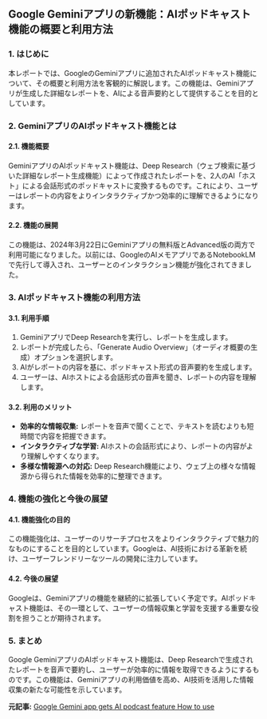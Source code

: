 ## Google Geminiアプリの新機能：AIポッドキャスト機能の概要と利用方法

### 1. はじめに

本レポートでは、GoogleのGeminiアプリに追加されたAIポッドキャスト機能について、その概要と利用方法を客観的に解説します。この機能は、Geminiアプリが生成した詳細なレポートを、AIによる音声要約として提供することを目的としています。

### 2. GeminiアプリのAIポッドキャスト機能とは

#### 2.1. 機能概要

GeminiアプリのAIポッドキャスト機能は、Deep Research（ウェブ検索に基づいた詳細なレポート生成機能）によって作成されたレポートを、2人のAI「ホスト」による会話形式のポッドキャストに変換するものです。これにより、ユーザーはレポートの内容をよりインタラクティブかつ効率的に理解できるようになります。

#### 2.2. 機能の展開

この機能は、2024年3月22日にGeminiアプリの無料版とAdvanced版の両方で利用可能になりました。以前には、GoogleのAIメモアプリであるNotebookLMで先行して導入され、ユーザーとのインタラクション機能が強化されてきました。

### 3. AIポッドキャスト機能の利用方法

#### 3.1. 利用手順

1. GeminiアプリでDeep Researchを実行し、レポートを生成します。
2. レポートが完成したら、「Generate Audio Overview」（オーディオ概要の生成）オプションを選択します。
3. AIがレポートの内容を基に、ポッドキャスト形式の音声要約を生成します。
4. ユーザーは、AIホストによる会話形式の音声を聞き、レポートの内容を理解します。

#### 3.2. 利用のメリット

* **効率的な情報収集:** レポートを音声で聞くことで、テキストを読むよりも短時間で内容を把握できます。
* **インタラクティブな学習:** AIホストの会話形式により、レポートの内容がより理解しやすくなります。
* **多様な情報源への対応:** Deep Research機能により、ウェブ上の様々な情報源から得られた情報を効率的に整理できます。

### 4. 機能の強化と今後の展望

#### 4.1. 機能強化の目的

この機能強化は、ユーザーのリサーチプロセスをよりインタラクティブで魅力的なものにすることを目的としています。Googleは、AI技術における革新を続け、ユーザーフレンドリーなツールの開発に注力しています。

#### 4.2. 今後の展望

Googleは、Geminiアプリの機能を継続的に拡張していく予定です。AIポッドキャスト機能は、その一環として、ユーザーの情報収集と学習を支援する重要な役割を担うことが期待されます。

### 5. まとめ

Google GeminiアプリのAIポッドキャスト機能は、Deep Researchで生成されたレポートを音声で要約し、ユーザーが効率的に情報を取得できるようにするものです。この機能は、Geminiアプリの利用価値を高め、AI技術を活用した情報収集の新たな可能性を示しています。



**元記事:** [Google Gemini app gets AI podcast feature How to use](https://www.newsbytesapp.com/news/science/google-to-let-you-make-podcasts-from-geminis-deep-research/story)
